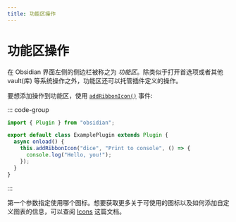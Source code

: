 ```yaml
---
title: 功能区操作
---
```

<!--
 * @Author: luhaifeng666 youzui@hotmail.com
 * @Date: 2022-08-07 11:00:59
 * @LastEditors: luhaifeng666
 * @LastEditTime: 2023-01-19 23:06:39
 * @Description: 
-->
# 功能区操作

在 Obsidian 界面左侧的侧边栏被称之为 _功能区_。除类似于打开首选项或者其他 vault(库) 等系统操作之外，功能区还可以托管插件定义的操作。

要想添加操作到功能区，使用 [`addRibbonIcon()`](../reference/typescript/classes/Plugin_2.md#addribbonicon) 事件:

::: code-group

```ts [main.ts] {5-7}
import { Plugin } from "obsidian";

export default class ExamplePlugin extends Plugin {
  async onload() {
    this.addRibbonIcon("dice", "Print to console", () => {
      console.log("Hello, you!");
    });
  }
}
```

:::

第一个参数指定使用哪个图标。想要获取更多关于可使用的图标以及如何添加自定义图表的信息，可以查阅 [Icons](icons.md) 这篇文档。
